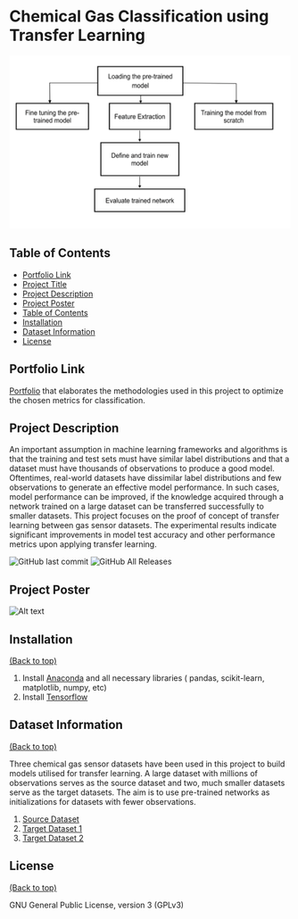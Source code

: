 # Chemical Gas Classification using Transfer Learning 

![Alt text](TL.png?raw=true "Title")

## Table of Contents

- [Portfolio Link](#portfolio-link)
- [Project Title](#project-title)
- [Project Description](#project-description)
- [Project Poster](#project-poster)
- [Table of Contents](#table-of-contents)
- [Installation](#installation)
- [Dataset Information](#dataset-information)
- [License](#license)

## Portfolio Link

[Portfolio](https://lav30.github.io/Transfer_Learning_for_Gas_Sensor_Data/) that elaborates the methodologies used in this project to optimize the chosen metrics for classification. 


## Project Description 

An important assumption in machine learning frameworks and algorithms is that the training and test sets must have similar label distributions and that a dataset must have thousands of observations to produce a good model. Oftentimes, real-world datasets have dissimilar label distributions and few observations to generate an effective model performance. In such cases, model performance can be improved, if the knowledge acquired through a network trained on a large dataset can be transferred successfully to smaller datasets. This project focuses on the proof of concept of transfer learning between gas sensor datasets. The experimental results indicate significant improvements in model test accuracy and other performance metrics upon applying transfer learning.

![GitHub last commit](https://img.shields.io/github/last-commit/lav30/Transfer-Learning-for-Gas-Sensor-Data)
![GitHub All Releases](https://img.shields.io/github/downloads/lav30/Transfer-Learning-for-Gas-Sensor-Data/total)

## Project Poster

![Alt text](Files/Lavanya_Ramesh_Naik.png?raw=true "Poster")

## Installation
[(Back to top)](#table-of-contents)

1. Install [Anaconda](https://www.anaconda.com) and all necessary libraries ( pandas, scikit-learn, matplotlib, numpy, etc) 
2. Install [Tensorflow](https://www.tensorflow.org/install/pip)

## Dataset Information 
[(Back to top)](#table-of-contents)

Three chemical gas sensor datasets have been used in this project to build models utilised for transfer learning. A large dataset with millions of observations serves as the source dataset and two, much smaller datasets serve as the target datasets. The aim is to use pre-trained networks as initializations for datasets with fewer observations.

1. [Source Dataset](https://archive.ics.uci.edu/ml/datasets/Gas+sensor+array+temperature+modulation)
2. [Target Dataset 1](https://archive.ics.uci.edu/ml/datasets/gas+sensor+array+under+dynamic+gas+mixtures)
3. [Target Dataset 2](https://archive.ics.uci.edu/ml/datasets/Gas+sensor+array+exposed+to+turbulent+gas+mixtures)

## License
[(Back to top)](#table-of-contents)

GNU General Public License, version 3 (GPLv3)
